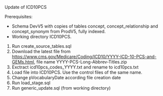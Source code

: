 Update of ICD10PCS

Prerequisites:
- Schema DevV5 with copies of tables concept, concept_relationship and concept_synonym from ProdV5, fully indexed.
- Working directory ICD10PCS.

1. Run create_source_tables.sql
2. Download the latest file from https://www.cms.gov/Medicare/Coding/ICD10/YYYY-ICD-10-PCS-and-GEMs.html, file name YYYY-PCS-Long-Abbrev-Titles.zip
3. Exctract icd10pcs_codes_YYYY.txt and rename to icd10pcs.txt
4. Load file into ICD10PCS. Use the control files of the same name.
5. Change pVocabularyDate according file creation date
6. Run load_stage.sql
7. Run generic_update.sql (from working directory)

 